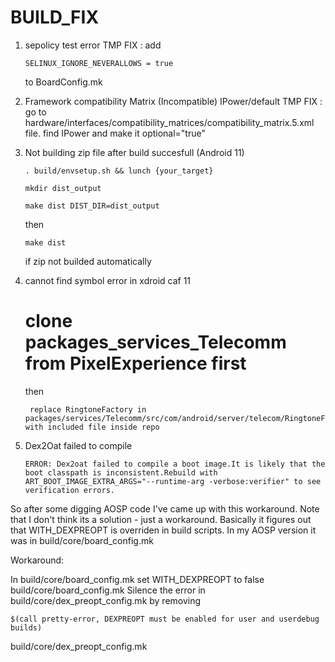# BUILD_FIX
 
 1. sepolicy test error
    TMP FIX : add 

    ```
    SELINUX_IGNORE_NEVERALLOWS = true
    ```

    to BoardConfig.mk

 2. Framework compatibility Matrix (Incompatible) IPower/default
    TMP FIX : go to hardware/interfaces/compatibility_matrices/compatibility_matrix.5.xml file. find IPower and make it optional="true"

 3. Not building zip file after build succesfull (Android 11)

    ```
    . build/envsetup.sh && lunch {your_target}
    ```
    ```
    mkdir dist_output
    ```
    ```
    make dist DIST_DIR=dist_output
    ```
    then
    ```
    make dist
    ```
    if zip not builded automatically

4. cannot find symbol error in xdroid caf 11
   
   # clone packages_services_Telecomm from PixelExperience first
   
   then

    ```
     replace RingtoneFactory in packages/services/Telecomm/src/com/android/server/telecom/RingtoneFactory.java with included file inside repo
    ```

5. Dex2Oat failed to compile
   ```
   ERROR: Dex2oat failed to compile a boot image.It is likely that the boot classpath is inconsistent.Rebuild with ART_BOOT_IMAGE_EXTRA_ARGS="--runtime-arg -verbose:verifier" to see verification errors.   
   ```
So after some digging AOSP code I've came up with this workaround. Note that I don't think its a solution - just a workaround. Basically it figures out that WITH_DEXPREOPT is overriden in build scripts. In my AOSP version it was in build/core/board_config.mk

Workaround:

In build/core/board_config.mk set WITH_DEXPREOPT to false build/core/board_config.mk
Silence the error in build/core/dex_preopt_config.mk by removing 
```
$(call pretty-error, DEXPREOPT must be enabled for user and userdebug builds) 
```
build/core/dex_preopt_config.mk
